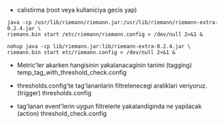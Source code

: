 * calistirma (root veya kullaniciya gecis yap)

```
java -cp /usr/lib/riemann/riemann.jar:/usr/lib/riemann/riemann-extra-0.2.4.jar \
riemann.bin start /etc/riemann/riemann.config > /dev/null 2>&1 &

nohup java -cp lib/riemann.jar:lib/riemann-extra-0.2.4.jar \
riemann.bin start etc/riemann.config > /dev/null 2>&1 &
```

* Metric'ler akarken hangisinin yakalanacaginin tanimi (tagging)
temp_tag_with_threshold_check.config

* thresholds.config'te tag'lananlarin filtrelenecegi araliklari veriyoruz. (trigger)
thresholds.config

* tag'lanan event'lerin uygun filtrelerle yakalandiginda ne yapilacak (action)
threshold_check.config



